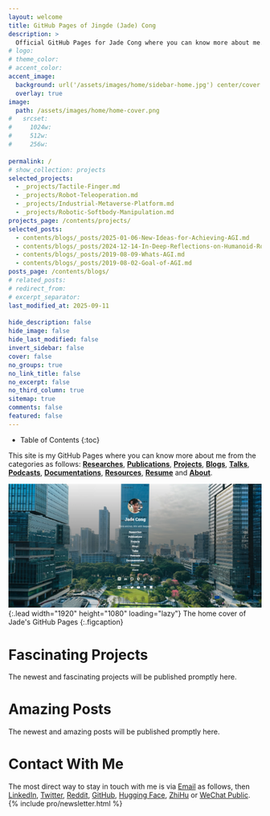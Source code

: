 ```yaml
---
layout: welcome
title: GitHub Pages of Jingde (Jade) Cong
description: >
  Official GitHub Pages for Jade Cong where you can know more about me.
# logo:
# theme_color:
# accent_color:
accent_image:
  background: url('/assets/images/home/sidebar-home.jpg') center/cover
  overlay: true
image:
  path: /assets/images/home/home-cover.png
#   srcset:
#     1024w:
#     512w:
#     256w:

permalink: /
# show_collection: projects
selected_projects:
  - _projects/Tactile-Finger.md
  - _projects/Robot-Teleoperation.md
  - _projects/Industrial-Metaverse-Platform.md
  - _projects/Robotic-Softbody-Manipulation.md
projects_page: /contents/projects/
selected_posts:
  - contents/blogs/_posts/2025-01-06-New-Ideas-for-Achieving-AGI.md
  - contents/blogs/_posts/2024-12-14-In-Deep-Reflections-on-Humanoid-Robot-and-AI.md
  - contents/blogs/_posts/2019-08-09-Whats-AGI.md
  - contents/blogs/_posts/2019-08-02-Goal-of-AGI.md
posts_page: /contents/blogs/
# related_posts:
# redirect_from:
# excerpt_separator:
last_modified_at: 2025-09-11

hide_description: false
hide_image: false
hide_last_modified: false
invert_sidebar: false
cover: false
no_groups: true
no_link_title: false
no_excerpt: false
no_third_column: true
sitemap: true
comments: false
featured: false
---
```


- Table of Contents
{:toc}

This site is my GitHub Pages where you can know more about me from the categories as follows: **[Researches](/contents/researches)**, **[Publications](/contents/publications/)**, **[Projects](/contents/projects/)**, **[Blogs](/contents/blogs/)**, **[Talks](/contents/talks/)**, **[Podcasts](/contents/podcasts/)**, **[Documentations](/contents/documentations/)**, **[Resources](/contents/resources/)**, **[Resume](/contents/resume/)** and **[About](/contents/about/)**.

![Home Cover](/assets/images/home/home-cover.png){:.lead width="1920" height="1080" loading="lazy"}
The home cover of Jade's GitHub Pages
{:.figcaption}

# Fascinating Projects

The newest and fascinating projects will be published promptly here.
<!--projects-->

# Amazing Posts

The newest and amazing posts will be published promptly here.
<!--posts-->

# Contact With Me

The most direct way to stay in touch with me is via [Email](mailto:jade.cong@qq.com) as follows, then [LinkedIn](https://www.linkedin.com/in/jade-cong), [Twitter](https://twitter.com/JadeCong26), [Reddit](https://www.reddit.com/user/JadeCong), [GitHub](https://github.com/JadeCong), [Hugging Face](https://huggingface.co/JadeCong), [ZhiHu](https://www.zhihu.com/people/Jade_Cong) or [WeChat Public](/assets/images/home/wechat-public.jpg).
{% include pro/newsletter.html %}

<!-- buymeacoffee -->
<script data-name="BMC-Widget" data-cfasync="false" src="https://cdnjs.buymeacoffee.com/1.0.0/widget.prod.min.js" data-id="jadecong" data-description="Support me on Buy me a coffee!" data-message="THANK YOU for visiting!!! I love COFFEE, so totally up for ONE!" data-color="#5F7FFF" data-position="Right" data-x_margin="18" data-y_margin="18"></script>

<!-- wechat, alipay and bitcoin sponsor -->
<script src="assets/js/tctip/dist/tctip-1.0.3.min.js"></script>
<script>
  new tctip({
    top: '54%',
    button: {
      id: 7,
      type: 'zanzhu',
    },
    list: [
      {
        type: 'wechat',
        qrImg: './assets/images/home/wechat-sponsor.jpeg',
        desc: 'WeChat Sponsor'
      },
      {
        type: 'alipay',
        qrImg: './assets/images/home/alipay-sponsor.jpeg',
        desc: 'Alipay Sponsor'
      },
      {
        type: 'bitcoin',
        qrImg: './assets/images/home/bitcoin-sponsor.png',
        desc: 'Bitcoin Sponsor'
      }
    ],
    stat: false
  }).init()
</script>

<!-- dynamic interactive earth -->
<script type="text/javascript" src="assets/js/echarts/dist/echarts.min.js"></script>
<div id="container" style="width:600px;height:400px;"></div>
<script type="text/javascript">
  var dom = document.getElementById('container');
  var myChart = echarts.init(dom, null, {
    renderer: 'canvas',
    useDirtyRect: false
  });
  var app = {};
  var ROOT_PATH = 'https://echarts.apache.org/examples';
  var option;
  
  option = {
    backgroundColor: '#000',
    globe: {
      baseTexture: ROOT_PATH + '/data-gl/asset/world.topo.bathy.200401.jpg',
      heightTexture: ROOT_PATH + '/data-gl/asset/world.topo.bathy.200401.jpg',
      displacementScale: 0.04,
      shading: 'realistic',
      environment: ROOT_PATH + '/data-gl/asset/starfield.jpg',
      realisticMaterial: {
        roughness: 0.9
      },
      postEffect: {
        enable: true
      },
      light: {
        main: {
          intensity: 5,
          shadow: true
        },
        ambientCubemap: {
          texture: ROOT_PATH + '/data-gl/asset/pisa.hdr',
          diffuseIntensity: 0.2
        }
      }
    }
  };
  
  if (option && typeof option === 'object') {
    myChart.setOption(option);
  }
  
  window.addEventListener('resize', myChart.resize);
</script>
